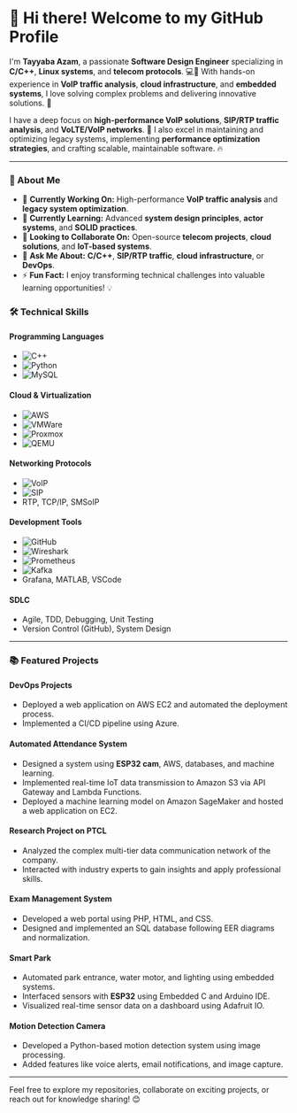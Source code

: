 # 👋 Hi there! Welcome to my GitHub Profile

I'm **Tayyaba Azam**, a passionate **Software Design Engineer** specializing in **C/C++**, **Linux systems**, and **telecom protocols**. 💻📡 With hands-on experience in **VoIP traffic analysis**, **cloud infrastructure**, and **embedded systems**, I love solving complex problems and delivering innovative solutions. 🚀

I have a deep focus on **high-performance VoIP solutions**, **SIP/RTP traffic analysis**, and **VoLTE/VoIP networks**. 🔧 I also excel in maintaining and optimizing legacy systems, implementing **performance optimization strategies**, and crafting scalable, maintainable software. 🔥

---

### 🌟 About Me  
- 🔭 **Currently Working On:** High-performance **VoIP traffic analysis** and **legacy system optimization**.  
- 🌱 **Currently Learning:** Advanced **system design principles**, **actor systems**, and **SOLID practices**.  
- 👯 **Looking to Collaborate On:** Open-source **telecom projects**, **cloud solutions**, and **IoT-based systems**.  
- 💬 **Ask Me About:** **C/C++**, **SIP/RTP traffic**, **cloud infrastructure**, or **DevOps**.  
- ⚡ **Fun Fact:** I enjoy transforming technical challenges into valuable learning opportunities! 💡

### 🛠️ Technical Skills  
#### **Programming Languages**  
- ![C++](https://img.shields.io/badge/-C++-00599C?style=flat-square&logo=c%2B%2B&logoColor=white)  
- ![Python](https://img.shields.io/badge/-Python-3776AB?style=flat-square&logo=python&logoColor=white)  
- ![MySQL](https://img.shields.io/badge/-MySQL-4479A1?style=flat-square&logo=mysql&logoColor=white)  

#### **Cloud & Virtualization**  
- ![AWS](https://img.shields.io/badge/-AWS-232F3E?style=flat-square&logo=amazon-aws&logoColor=white)  
- ![VMWare](https://img.shields.io/badge/-VMWare-607078?style=flat-square&logo=vmware&logoColor=white)  
- ![Proxmox](https://img.shields.io/badge/-Proxmox-E57000?style=flat-square&logo=proxmox&logoColor=white)  
- ![QEMU](https://img.shields.io/badge/-QEMU-FCC624?style=flat-square&logo=qemu&logoColor=black)  

#### **Networking Protocols**  
- ![VoIP](https://img.shields.io/badge/-VoIP-blue?style=flat-square)  
- ![SIP](https://img.shields.io/badge/-SIP-00599C?style=flat-square)  
- RTP, TCP/IP, SMSoIP  

#### **Development Tools**  
- ![GitHub](https://img.shields.io/badge/-GitHub-181717?style=flat-square&logo=github&logoColor=white)  
- ![Wireshark](https://img.shields.io/badge/-Wireshark-1679A7?style=flat-square&logo=wireshark&logoColor=white)  
- ![Prometheus](https://img.shields.io/badge/-Prometheus-E6522C?style=flat-square&logo=prometheus&logoColor=white)  
- ![Kafka](https://img.shields.io/badge/-Kafka-000000?style=flat-square&logo=apache-kafka&logoColor=white)  
- Grafana, MATLAB, VSCode  

#### **SDLC**  
- Agile, TDD, Debugging, Unit Testing  
- Version Control (GitHub), System Design  

---  

### 📚 Featured Projects  

#### **DevOps Projects**  
- Deployed a web application on AWS EC2 and automated the deployment process.  
- Implemented a CI/CD pipeline using Azure.  

#### **Automated Attendance System**  
- Designed a system using **ESP32 cam**, AWS, databases, and machine learning.  
- Implemented real-time IoT data transmission to Amazon S3 via API Gateway and Lambda Functions.  
- Deployed a machine learning model on Amazon SageMaker and hosted a web application on EC2.  

#### **Research Project on PTCL**  
- Analyzed the complex multi-tier data communication network of the company.  
- Interacted with industry experts to gain insights and apply professional skills.  

#### **Exam Management System**  
- Developed a web portal using PHP, HTML, and CSS.  
- Designed and implemented an SQL database following EER diagrams and normalization.  

#### **Smart Park**  
- Automated park entrance, water motor, and lighting using embedded systems.  
- Interfaced sensors with **ESP32** using Embedded C and Arduino IDE.  
- Visualized real-time sensor data on a dashboard using Adafruit IO.  

#### **Motion Detection Camera**  
- Developed a Python-based motion detection system using image processing.  
- Added features like voice alerts, email notifications, and image capture.  

---

Feel free to explore my repositories, collaborate on exciting projects, or reach out for knowledge sharing! 😊  

